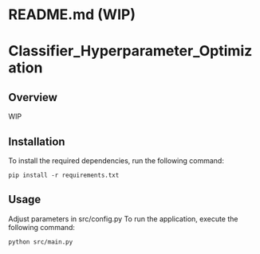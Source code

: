 # README.md (WIP)

# Classifier_Hyperparameter_Optimization

## Overview
WIP

## Installation
To install the required dependencies, run the following command:

```
pip install -r requirements.txt
```

## Usage
Adjust parameters in src/config.py 
To run the application, execute the following command:

```
python src/main.py
```
